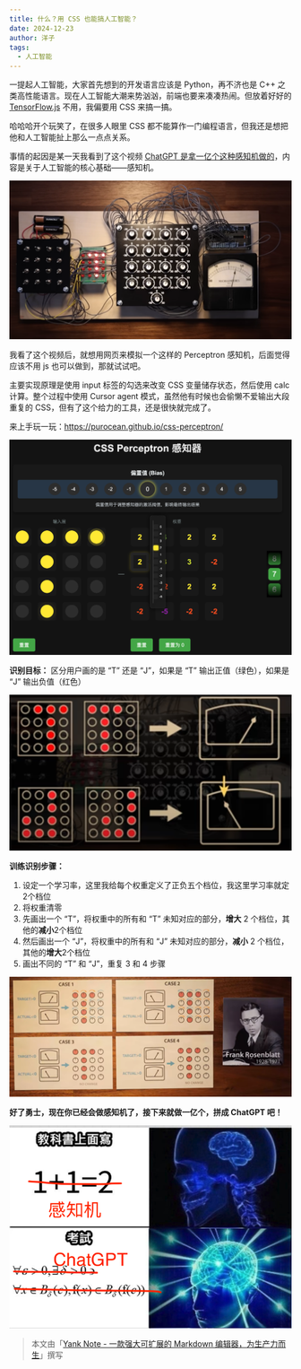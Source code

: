 ```yaml
---
title: 什么？用 CSS 也能搞人工智能？
date: 2024-12-23
author: 洋子
tags:
  - 人工智能
---
```


一提起人工智能，大家首先想到的开发语言应该是 Python，再不济也是 C++ 之类高性能语言。现在人工智能大潮来势汹汹，前端也要来凑凑热闹。但放着好好的 [TensorFlow.js](https://www.tensorflow.org/js?hl=zh-cn) 不用，我偏要用 CSS 来搞一搞。

哈哈哈开个玩笑了，在很多人眼里 CSS 都不能算作一门编程语言，但我还是想把他和人工智能扯上那么一点点关系。

事情的起因是某一天我看到了这个视频 [ChatGPT 是拿一亿个这种感知机做的](https://www.youtube.com/watch?v=l-9ALe3U-Fg)，内容是关于人工智能的核心基础——感知机。

![Img](./FILES/2025-04-27-css-perceptron.md/img-20250427215958.png)

我看了这个视频后，就想用网页来模拟一个这样的 Perceptron 感知机，后面觉得应该不用 js 也可以做到，那就试试吧。

主要实现原理是使用 input 标签的勾选来改变 CSS 变量储存状态，然后使用 calc 计算。整个过程中使用 Cursor agent 模式，虽然他有时候也会偷懒不爱输出大段重复的 CSS，但有了这个给力的工具，还是很快就完成了。

来上手玩一玩：https://purocean.github.io/css-perceptron/

![Img](./FILES/2025-04-27-css-perceptron.md/img-20250429125330.png)

**识别目标：** 区分用户画的是 “T” 还是 “J”，如果是 “T” 输出正值（绿色），如果是 “J” 输出负值（红色）

![Img](./FILES/2025-04-27-css-perceptron.md/img-20250429130933.png)

**训练识别步骤：**
1. 设定一个学习率，这里我给每个权重定义了正负五个档位，我这里学习率就定2个档位
2. 将权重清零
3. 先画出一个 “T”，将权重中的所有和 “T” 未知对应的部分，**增大** 2 个档位，其他的**减小**2个档位
4. 然后画出一个 “J”，将权重中的所有和 “J” 未知对应的部分，**减小** 2 个档位，其他的**增大**2个档位
5. 画出不同的 “T” 和 “J”，重复 3 和 4 步骤

![Img](./FILES/2025-04-27-css-perceptron.md/img-20250427220637.png)

**好了勇士，现在你已经会做感知机了，接下来就做一亿个，拼成 ChatGPT 吧！**

![Img](./FILES/2025-04-27-css-perceptron.md/img-20250429124731.png)

> 本文由「[Yank Note - 一款强大可扩展的 Markdown 编辑器，为生产力而生](https://github.com/purocean/yn)」撰写
